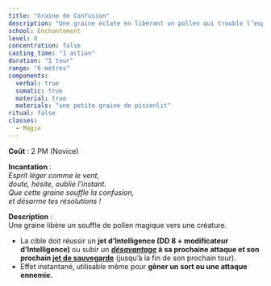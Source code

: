 ```yaml
---
title: "Graine de Confusion"
description: "Une graine éclate en libérant un pollen qui trouble l’esprit, perturbant les décisions de l’ennemi."
school: Enchantement
level: 0
concentration: false
casting_time: "1 action"
duration: "1 tour"
range: "6 mètres"
components:
  verbal: true
  somatic: true
  material: true
  materials: "une petite graine de pissenlit"
ritual: false
classes:
  - Magie
---
```

**Coût** : 2 PM (Novice)

**Incantation** :  
*Esprit léger comme le vent,*  
*doute, hésite, oublie l’instant.*  
*Que cette graine souffle la confusion,*  
*et désarme tes résolutions !*

**Description** :  
Une graine libère un souffle de pollen magique vers une créature.  
- La cible doit réussir un **jet d’Intelligence (DD 8 + modificateur d’Intelligence)** ou subir un **[_désavantage_](/utiliser-les-caracteristiques/#avantage-et-desavantage) à sa prochaine attaque et son prochain [jet de sauvegarde](/utiliser-les-caracteristiques/#jets-de-sauvegarde)** (jusqu’à la fin de son prochain tour).  
- Effet instantané, utilisable même pour **gêner un sort ou une attaque ennemie.**
